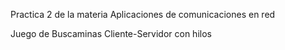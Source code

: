 Practica 2 de la materia Aplicaciones de comunicaciones en red

Juego de Buscaminas Cliente-Servidor con hilos
